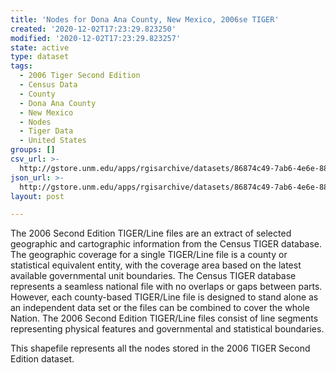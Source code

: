 ```yaml
---
title: 'Nodes for Dona Ana County, New Mexico, 2006se TIGER'
created: '2020-12-02T17:23:29.823250'
modified: '2020-12-02T17:23:29.823257'
state: active
type: dataset
tags:
  - 2006 Tiger Second Edition
  - Census Data
  - County
  - Dona Ana County
  - New Mexico
  - Nodes
  - Tiger Data
  - United States
groups: []
csv_url: >-
  http://gstore.unm.edu/apps/rgisarchive/datasets/86874c49-7ab6-4e6e-8860-27abe0c8ba27/tgr2006se_dona_nodes.derived.csv
json_url: >-
  http://gstore.unm.edu/apps/rgisarchive/datasets/86874c49-7ab6-4e6e-8860-27abe0c8ba27/tgr2006se_dona_nodes.derived.json
layout: post

---
```

The 2006 Second Edition TIGER/Line files are an extract of selected geographic and cartographic information from the Census TIGER database.  The geographic coverage for a single TIGER/Line file is a county or statistical equivalent entity, with the coverage area based on the latest available governmental unit boundaries. The Census TIGER database represents a seamless national file with no overlaps or gaps between parts.  However, each county-based TIGER/Line file is designed to stand alone as an independent data set or the files can be combined to cover the whole Nation.  The 2006 Second Edition  TIGER/Line files consist of line segments representing physical features and governmental and statistical boundaries.  

This shapefile represents all the nodes stored in the 2006 TIGER Second Edition dataset.
